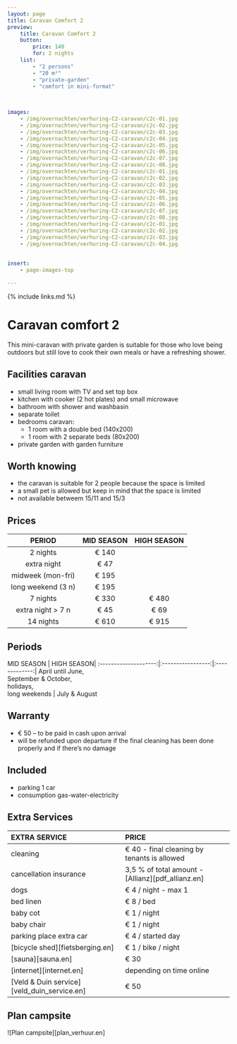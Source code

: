 ```yaml
---
layout: page
title: Caravan Comfort 2 
preview: 
    title: Caravan Comfort 2
    button:
        price: 140
        for: 2 nights
    list:
        - "2 persons"
        - "20 m²"
        - "private-garden"
        - "comfort in mini-format"
        
   

images:
    - /img/overnachten/verhuring-C2-caravan/c2c-01.jpg
    - /img/overnachten/verhuring-C2-caravan/c2c-02.jpg
    - /img/overnachten/verhuring-C2-caravan/c2c-03.jpg
    - /img/overnachten/verhuring-C2-caravan/c2c-04.jpg
    - /img/overnachten/verhuring-C2-caravan/c2c-05.jpg
    - /img/overnachten/verhuring-C2-caravan/c2c-06.jpg
    - /img/overnachten/verhuring-C2-caravan/c2c-07.jpg
    - /img/overnachten/verhuring-C2-caravan/c2c-08.jpg
    - /img/overnachten/verhuring-C2-caravan/c2c-01.jpg
    - /img/overnachten/verhuring-C2-caravan/c2c-02.jpg
    - /img/overnachten/verhuring-C2-caravan/c2c-03.jpg
    - /img/overnachten/verhuring-C2-caravan/c2c-04.jpg
    - /img/overnachten/verhuring-C2-caravan/c2c-05.jpg
    - /img/overnachten/verhuring-C2-caravan/c2c-06.jpg
    - /img/overnachten/verhuring-C2-caravan/c2c-07.jpg
    - /img/overnachten/verhuring-C2-caravan/c2c-08.jpg
    - /img/overnachten/verhuring-C2-caravan/c2c-01.jpg
    - /img/overnachten/verhuring-C2-caravan/c2c-02.jpg
    - /img/overnachten/verhuring-C2-caravan/c2c-03.jpg
    - /img/overnachten/verhuring-C2-caravan/c2c-04.jpg
    
    
insert:
    - page-images-top

---
```


{% include links.md %}

# Caravan comfort 2 

This mini-caravan with private garden is suitable for those who love being outdoors but still love to cook their own meals or have a refreshing shower.

## Facilities caravan

- small living room with TV and set top box
- kitchen with cooker (2 hot plates) and small microwave
- bathroom with shower and washbasin
- separate toilet
- bedrooms caravan:
    - 1 room with a double bed (140x200)
    - 1 room with 2 separate beds (80x200)
- private garden with garden furniture
    
## Worth knowing

- the caravan is suitable for 2 people because the space is limited
- a small pet is allowed but keep in mind that the space is limited
- not available betweem 15/11 and 15/3

## Prices

PERIOD                 |MID SEASON    | HIGH SEASON  |
:---------------------:|:------------:|:------------:|
2 nights              |€ 140         |              |    
extra night            |€ 47          |              |
midweek (mon-fri)      |€ 195         |              |
long weekend (3 n) |€ 195         |              |
7 nights              |€ 330         |€ 480         | 
extra night > 7 n       |€ 45          |€ 69          | 
14 nights             |€ 610         |€ 915         | 


## Periods

MID SEASON      |    HIGH SEASON|
:--------------------:|:-----------------:|:-------------:|
 April until June, <br>September & October, <br>holidays, <br>long weekends  | July & August

## Warranty

- € 50 – to be paid in cash upon arrival
- will be refunded upon departure if the final cleaning has been done properly and if there’s no damage 

## Included

- parking 1 car
- consumption gas-water-electricity


## Extra Services

EXTRA SERVICE            | PRICE 
:-------------------|:-----------|
cleaning          | € 40 - final cleaning by tenants is allowed
cancellation insurance| 3,5 % of total amount - [Allianz][pdf_allianz.en] 
dogs               | € 4 / night - max 1
bed linen        | € 8 / bed
baby cot          | € 1 / night
baby chair         | € 1 / night
parking place extra car  | € 4 / started day
[bicycle shed][fietsberging.en]| € 1 / bike / night
[sauna][sauna.en]   | € 30
[internet][internet.en]| depending on time online
[Veld & Duin service][veld_duin_service.en]| € 50


## Plan campsite

![Plan campsite][plan_verhuur.en]